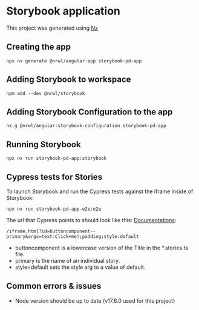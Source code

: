 

# Storybook application

This project was generated using [Nx](https://nx.dev/storybook/overview-angular#storybook)

## Creating the app
```
npx nx generate @nrwl/angular:app storybook-pd-app
```

## Adding Storybook to workspace
```
npm add --dev @nrwl/storybook
```

## Adding Storybook Configuration to the app
```
nx g @nrwl/angular:storybook-configuration storybook-pd-app
```

## Running Storybook
```
npx nx run storybook-pd-app:storybook
```

## Cypress tests for Stories
To launch Storybook and run the Cypress tests against the iframe inside of Storybook:
```
npx nx run storybook-pd-app-e2e:e2e
```
The url that Cypress points to should look like this: [Documentations](https://nx.dev/storybook/overview-angular#:~:text=read%20the%20documentation):

`/iframe.html?id=buttoncomponent--primary&args=text:Click+me!;padding;style:default`

- buttoncomponent is a lowercase version of the Title in the *.stories.ts file.
- primary is the name of an individual story.
- style=default sets the style arg to a value of default.

## Common errors & issues

- Node version should be up to date (v17.6.0 used for this project)


